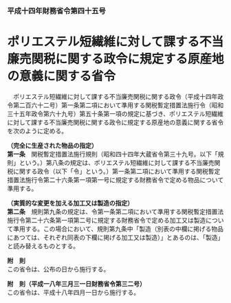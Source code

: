 ### 平成十四年財務省令第四十五号  
# ポリエステル短繊維に対して課する不当廉売関税に関する政令に規定する原産地の意義に関する省令  
　ポリエステル短繊維に対して課する不当廉売関税に関する政令（平成十四年政令第二百六十二号）第一条第二項において準用する関税暫定措置法施行令（昭和三十五年政令第六十九号）第五十条第一項の規定に基づき、ポリエステル短繊維に対して課する不当廉売関税に関する政令に規定する原産地の意義に関する省令を次のように定める。  
  
**（完全に生産された物品の指定）**  
**第一条**　関税暫定措置法施行規則（昭和四十四年大蔵省令第三十九号。以下「規則」という。）第八条の規定は、ポリエステル短繊維に対して課する不当廉売関税に関する政令（以下「令」という。）第一条第二項において準用する関税暫定措置法施行令第二十六条第一項第一号に規定する財務省令で定める物品について準用する。  
  
**（実質的な変更を加える加工又は製造の指定）**  
**第二条**　規則第九条の規定は、令第一条第二項において準用する関税暫定措置法施行令第二十六条第一項第二号に規定する財務省令で定める加工又は製造について準用する。この場合において、規則第九条中「製造（別表の中欄に掲げる物品にあつては、それぞれ同表の下欄に掲げる加工又は製造）」とあるのは、「製造」と読み替えるものとする。  
  
**附　則**  
この省令は、公布の日から施行する。  
  
**附　則（平成一八年三月三一日財務省令第三二号）**  
この省令は、平成十八年四月一日から施行する。  
  
